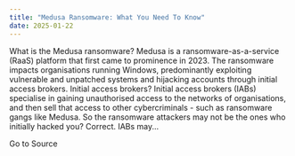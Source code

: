 ```yaml
---
title: "Medusa Ransomware: What You Need To Know"
date: 2025-01-22
---
```


What is the Medusa ransomware? Medusa is a ransomware-as-a-service (RaaS) platform that first came to prominence in 2023. The ransomware impacts organisations running Windows, predominantly exploiting vulnerable and unpatched systems and hijacking accounts through initial access brokers. Initial access brokers? Initial access brokers (IABs) specialise in gaining unauthorised access to the networks of organisations, and then sell that access to other cybercriminals - such as ransomware gangs like Medusa. So the ransomware attackers may not be the ones who initially hacked you? Correct. IABs may...

Go to Source
